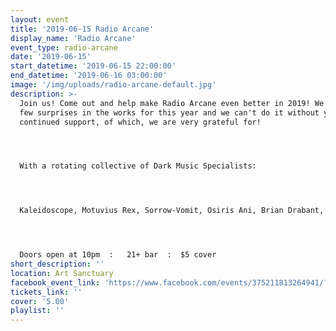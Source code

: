 ```yaml
---
layout: event
title: '2019-06-15 Radio Arcane'
display_name: 'Radio Arcane'
event_type: radio-arcane
date: '2019-06-15'
start_datetime: '2019-06-15 22:00:00'
end_datetime: '2019-06-16 03:00:00'
image: '/img/uploads/radio-arcane-default.jpg'
description: >-
  Join us! Come out and help make Radio Arcane even better in 2019! We've got a
  few surprises in the works for this year and we can't do it without your
  continued support, of which, we are very grateful for!




  With a rotating collective of Dark Music Specialists:




  Kaleidoscope, Motuvius Rex, Sorrow-Vomit, Osiris Ani, Brian Drabant, AndrOspore, Thulsa Goon, Talamasca




  Doors open at 10pm  :   21+ bar  :  $5 cover
short_description: ''
location: Art Sanctuary
facebook_event_link: 'https://www.facebook.com/events/375211813264941/?event_time_id=375211826598273'
tickets_link: ''
cover: '5.00'
playlist: ''
---
```

